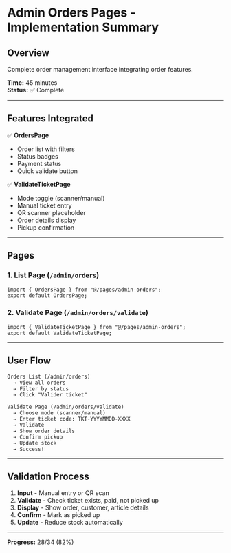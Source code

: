 # Admin Orders Pages - Implementation Summary

## Overview
Complete order management interface integrating order features.

**Time:** 45 minutes  
**Status:** ✅ Complete

---

## Features Integrated

✅ **OrdersPage**
- Order list with filters
- Status badges
- Payment status
- Quick validate button

✅ **ValidateTicketPage**
- Mode toggle (scanner/manual)
- Manual ticket entry
- QR scanner placeholder
- Order details display
- Pickup confirmation

---

## Pages

### 1. List Page (`/admin/orders`)
```tsx
import { OrdersPage } from "@/pages/admin-orders";
export default OrdersPage;
```

### 2. Validate Page (`/admin/orders/validate`)
```tsx
import { ValidateTicketPage } from "@/pages/admin-orders";
export default ValidateTicketPage;
```

---

## User Flow

```
Orders List (/admin/orders)
  → View all orders
  → Filter by status
  → Click "Valider ticket"
  
Validate Page (/admin/orders/validate)
  → Choose mode (scanner/manual)
  → Enter ticket code: TKT-YYYYMMDD-XXXX
  → Validate
  → Show order details
  → Confirm pickup
  → Update stock
  → Success!
```

---

## Validation Process

1. **Input** - Manual entry or QR scan
2. **Validate** - Check ticket exists, paid, not picked up
3. **Display** - Show order, customer, article details
4. **Confirm** - Mark as picked up
5. **Update** - Reduce stock automatically

---

**Progress:** 28/34 (82%)
